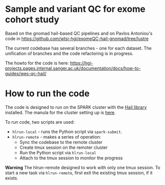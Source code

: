 # Sample and variant QC for exome cohort study

Based on the gnomad hail-based QC pipelines and on Pavlos Antoniou's code
in https://github.com/wtsi-hgi/exomeQC-hail-gnomad/tree/lustre

The current codebase has several branches - one  for each dataset.
The unification of branches and the code refactoring is in progress.

The howto for the code is here:
https://hgi-projects.pages.internal.sanger.ac.uk/documentation/docs/how-to-guides/wes-qc-hail/

# How to run the code

The code is designed to run on the SPARK cluster with the
[Hail library](https://hail.is/) installed.
The manula for the cluster setting up is
[here](https://hgi-projects.pages.internal.sanger.ac.uk/documentation/docs/tutorials/hail-on-spark/#destructing-and-re-creating-cluster).

To run code, two scripts are used:
* `hlrun-local` - runs the Python script via `spark-submit`.
* `hlrun-remote` - makes a series of operation:
  * Sync the codebase to the remote cluster
  * Create tmux session on the remoter cluster
  * Run the Python script via `hlrun-local`
  * Attach to the tmux session to monitor the progress

**Warning**
The hlrun-remote designed to work with only one tmux session.
To start a new task via `hlrun-remote`, first exit the existing tmux session, if it exists.
